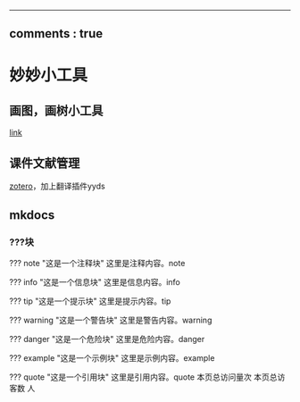 <script defer src="https://vercount.one/js"></script>
---
comments : true
---

# 妙妙小工具

## 画图，画树小工具

[link](https://csacademy.com/app/graph_editor)

## 课件文献管理

[zotero](https://www.zotero.org/)，加上翻译插件yyds

## mkdocs

### ???块

??? note "这是一个注释块"
    这里是注释内容。note

??? info "这是一个信息块"
    这里是信息内容。info

??? tip "这是一个提示块"
    这里是提示内容。tip

??? warning "这是一个警告块"
    这里是警告内容。warning

??? danger "这是一个危险块"
    这里是危险内容。danger

??? example "这是一个示例块"
    这里是示例内容。example

??? quote "这是一个引用块"
    这里是引用内容。quote
<span id="busuanzi_container_page_pv">本页总访问量<span id="busuanzi_value_page_pv"></span>次</span>
<span id="busuanzi_container_page_uv">本页总访客数 <span id="busuanzi_value_page_uv"></span> 人</span>